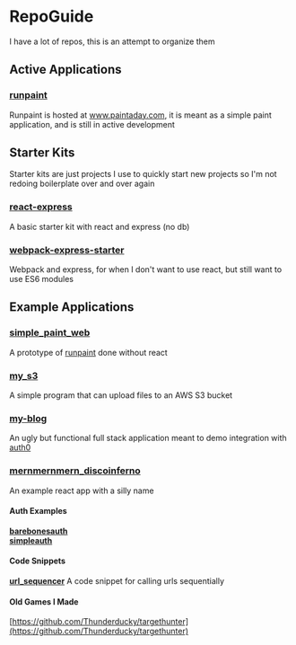 # RepoGuide
I have a lot of repos, this is an attempt to organize them

## Active Applications

### [runpaint](https://github.com/Thunderducky/runpaint)
Runpaint is hosted at www.paintaday.com, it is meant as a simple paint application, and is still in active development

## Starter Kits
Starter kits are just projects I use to quickly start new projects so I'm not redoing boilerplate over and over again

### [react-express](https://github.com/Thunderducky/react-express)
A basic starter kit with react and express (no db)

### [webpack-express-starter](https://github.com/Thunderducky/webpack-express-starter)
Webpack and express, for when I don't want to use react, but still want to use ES6 modules

## Example Applications

### [simple_paint_web](https://github.com/Thunderducky/simple_paint_web)
A prototype of [runpaint](https://github.com/Thunderducky/runpaint) done without react

### [my_s3](https://github.com/Thunderducky/my_s3)
A simple program that can upload files to an AWS S3 bucket

### [my-blog](https://github.com/Thunderducky/my_s3)
An ugly but functional full stack application meant to demo integration with [auth0](https://auth0.com/)

### [mernmernmern_discoinferno](https://github.com/Thunderducky/mernmernmern_discoinferno)
An example react app with a silly name

#### Auth Examples
**[barebonesauth](https://github.com/Thunderducky/barebonesauth)**  
**[simpleauth](https://github.com/Thunderducky/simpleauth)**

#### Code Snippets
**[url_sequencer](https://github.com/Thunderducky/url_sequencer)**
A code snippet for calling urls sequentially

#### Old Games I Made
[https://github.com/Thunderducky/targethunter](https://github.com/Thunderducky/targethunter)


